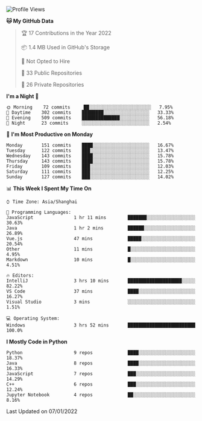 <!--START_SECTION:waka-->
![Profile Views](http://img.shields.io/badge/Profile%20Views-8-blue)

**🐱 My GitHub Data** 

> 🏆 17 Contributions in the Year 2022
 > 
> 📦 1.4 MB Used in GitHub's Storage 
 > 
> 🚫 Not Opted to Hire
 > 
> 📜 33 Public Repositories 
 > 
> 🔑 26 Private Repositories  
 > 
**I'm a Night 🦉** 

```text
🌞 Morning    72 commits     ██░░░░░░░░░░░░░░░░░░░░░░░   7.95% 
🌆 Daytime    302 commits    ████████░░░░░░░░░░░░░░░░░   33.33% 
🌃 Evening    509 commits    ██████████████░░░░░░░░░░░   56.18% 
🌙 Night      23 commits     ░░░░░░░░░░░░░░░░░░░░░░░░░   2.54%

```
📅 **I'm Most Productive on Monday** 

```text
Monday       151 commits    ████░░░░░░░░░░░░░░░░░░░░░   16.67% 
Tuesday      122 commits    ███░░░░░░░░░░░░░░░░░░░░░░   13.47% 
Wednesday    143 commits    ████░░░░░░░░░░░░░░░░░░░░░   15.78% 
Thursday     143 commits    ████░░░░░░░░░░░░░░░░░░░░░   15.78% 
Friday       109 commits    ███░░░░░░░░░░░░░░░░░░░░░░   12.03% 
Saturday     111 commits    ███░░░░░░░░░░░░░░░░░░░░░░   12.25% 
Sunday       127 commits    ███░░░░░░░░░░░░░░░░░░░░░░   14.02%

```


📊 **This Week I Spent My Time On** 

```text
⌚︎ Time Zone: Asia/Shanghai

💬 Programming Languages: 
JavaScript               1 hr 11 mins        ███████░░░░░░░░░░░░░░░░░░   30.63% 
Java                     1 hr 2 mins         ██████░░░░░░░░░░░░░░░░░░░   26.89% 
Vue.js                   47 mins             █████░░░░░░░░░░░░░░░░░░░░   20.54% 
Other                    11 mins             █░░░░░░░░░░░░░░░░░░░░░░░░   4.95% 
Markdown                 10 mins             █░░░░░░░░░░░░░░░░░░░░░░░░   4.51%

🔥 Editors: 
IntelliJ                 3 hrs 10 mins       ████████████████████░░░░░   82.22% 
VS Code                  37 mins             ████░░░░░░░░░░░░░░░░░░░░░   16.27% 
Visual Studio            3 mins              ░░░░░░░░░░░░░░░░░░░░░░░░░   1.51%

💻 Operating System: 
Windows                  3 hrs 52 mins       █████████████████████████   100.0%

```

**I Mostly Code in Python** 

```text
Python                   9 repos             ████░░░░░░░░░░░░░░░░░░░░░   18.37% 
Java                     8 repos             ████░░░░░░░░░░░░░░░░░░░░░   16.33% 
JavaScript               7 repos             ███░░░░░░░░░░░░░░░░░░░░░░   14.29% 
C++                      6 repos             ███░░░░░░░░░░░░░░░░░░░░░░   12.24% 
Jupyter Notebook         4 repos             ██░░░░░░░░░░░░░░░░░░░░░░░   8.16%

```



 Last Updated on 07/01/2022
<!--END_SECTION:waka-->　　
